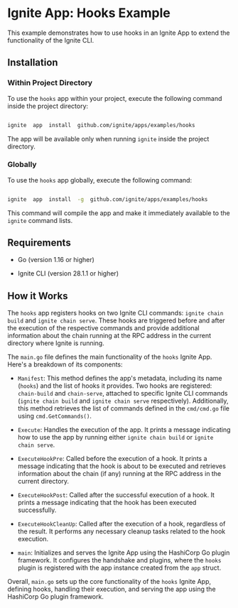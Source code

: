 
  

# Ignite App: Hooks Example

This example demonstrates how to use hooks in an Ignite App to extend the functionality of the Ignite CLI.
  

## Installation

  

### Within Project Directory

  

To use the `hooks` app within your project, execute the following command inside the project directory:

  

```bash

ignite  app  install  github.com/ignite/apps/examples/hooks

```

  

The app will be available only when running `ignite` inside the project directory.

  

### Globally

  

To use the `hooks` app globally, execute the following command:

  

```bash

ignite  app  install  -g  github.com/ignite/apps/examples/hooks

```

  

This command will compile the app and make it immediately available to the `ignite` command lists.

  

## Requirements

  

- Go (version 1.16 or higher)

- Ignite CLI (version 28.1.1 or higher)

  

## How it Works

The `hooks` app registers hooks on two Ignite CLI commands: `ignite chain build` and `ignite chain serve`. These hooks are triggered before and after the execution of the respective commands and provide additional information about the chain running at the RPC address in the current directory where Ignite is running.

The `main.go` file defines the main functionality of the `hooks` Ignite App. Here's a breakdown of its components:

-   `Manifest`: This method defines the app's metadata, including its name (`hooks`) and the list of hooks it provides. Two hooks are registered: `chain-build` and `chain-serve`, attached to specific Ignite CLI commands (`ignite chain build` and `ignite chain serve` respectively). Additionally, this method retrieves the list of commands defined in the `cmd/cmd.go` file using `cmd.GetCommands()`.
    
-   `Execute`: Handles the execution of the app. It prints a message indicating how to use the app by running either `ignite chain build` or `ignite chain serve`.
    
-   `ExecuteHookPre`: Called before the execution of a hook. It prints a message indicating that the hook is about to be executed and retrieves information about the chain (if any) running at the RPC address in the current directory.
    
-   `ExecuteHookPost`: Called after the successful execution of a hook. It prints a message indicating that the hook has been executed successfully.
    
-   `ExecuteHookCleanUp`: Called after the execution of a hook, regardless of the result. It performs any necessary cleanup tasks related to the hook execution.
    
-   `main`: Initializes and serves the Ignite App using the HashiCorp Go plugin framework. It configures the handshake and plugins, where the `hooks` plugin is registered with the app instance created from the `app` struct.
    

Overall, `main.go` sets up the core functionality of the `hooks` Ignite App, defining hooks, handling their execution, and serving the app using the HashiCorp Go plugin framework.
